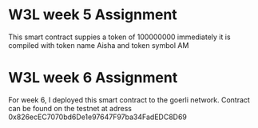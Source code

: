 # W3L week 5 Assignment

This smart contract suppies a token of 100000000 immediately it is compiled with token name Aisha and token symbol AM

# W3L week 6 Assignment

For week 6, I deployed this smart contract to the goerli network. Contract can be found on the testnet at adress 0x826ecEC7070bd6De1e97647F97ba34FadEDC8D69
